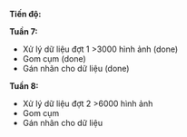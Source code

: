 **Tiến độ:**

**Tuần 7:**
- Xử lý dữ liệu đợt 1 >3000 hình ảnh (done)
- Gom cụm (done)
- Gán nhãn cho dữ liệu (done)

**Tuần 8:**
- Xử lý dữ liệu đợt 2 >6000 hình ảnh
- Gom cụm
- Gán nhãn cho dữ liệu
